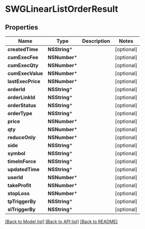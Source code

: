 # SWGLinearListOrderResult

## Properties
Name | Type | Description | Notes
------------ | ------------- | ------------- | -------------
**createdTime** | **NSString*** |  | [optional] 
**cumExecFee** | **NSNumber*** |  | [optional] 
**cumExecQty** | **NSNumber*** |  | [optional] 
**cumExecValue** | **NSNumber*** |  | [optional] 
**lastExecPrice** | **NSNumber*** |  | [optional] 
**orderId** | **NSString*** |  | [optional] 
**orderLinkId** | **NSString*** |  | [optional] 
**orderStatus** | **NSString*** |  | [optional] 
**orderType** | **NSString*** |  | [optional] 
**price** | **NSNumber*** |  | [optional] 
**qty** | **NSNumber*** |  | [optional] 
**reduceOnly** | **NSNumber*** |  | [optional] 
**side** | **NSString*** |  | [optional] 
**symbol** | **NSString*** |  | [optional] 
**timeInForce** | **NSString*** |  | [optional] 
**updatedTime** | **NSString*** |  | [optional] 
**userId** | **NSNumber*** |  | [optional] 
**takeProfit** | **NSNumber*** |  | [optional] 
**stopLoss** | **NSNumber*** |  | [optional] 
**tpTriggerBy** | **NSString*** |  | [optional] 
**slTriggerBy** | **NSString*** |  | [optional] 

[[Back to Model list]](../README.md#documentation-for-models) [[Back to API list]](../README.md#documentation-for-api-endpoints) [[Back to README]](../README.md)


